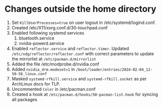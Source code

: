 # Changes outside the home directory

1. Set `KillUserProcesses=true` on user logout in /etc/systemd/logind.conf.
2. Created /etc/X11/xorg.conf.d/30-touchpad.conf
3. Enabled following systemd services
   1. bluetooth.service
   2. nvidia-powerd.service
4. Enabled `reflector.service` and `reflector.timer`. Updated `/etc/xdg/reflector/reflector.conf`
   with correct parameters to update the mirrorlist at `/etc/pacman.d/mirrorlist`
5. Added the file /etc/modprobe.d/nvidia.conf
6. Added `nvidia_drm.modeset=1` in `/boot/loader/entries/2024-02-04_12-50-56_linux.conf`
7. Masked `systemd-rfkill.service` and `systemd-rfkill.socket` as per ArchLinux docs for TLP.
8. Uncommented `Color` in /etc/pacman.conf
9. Created a hook at `/etc/pacman.d/hooks/50-pacman-list.hook` for syncing all packages
